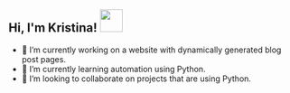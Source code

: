 <h2> Hi, I'm Kristina! <img src="https://media.giphy.com/media/K9Xy6osm73DbxIa8f2/giphy.gif" width="40"></h2>


- 🔭 I’m currently working on a website with dynamically generated blog post pages. 
- 🌱 I’m currently learning automation using Python.
- 👯 I’m looking to collaborate on projects that are using Python.

